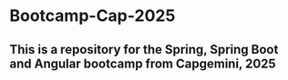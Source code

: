 # Bootcamp-Cap-2025

## This is a repository for the Spring, Spring Boot and Angular bootcamp from Capgemini, 2025
